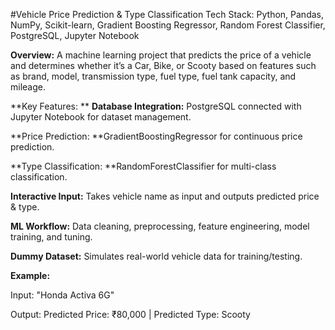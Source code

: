 #Vehicle Price Prediction & Type Classification
Tech Stack: Python, Pandas, NumPy, Scikit-learn, Gradient Boosting Regressor, Random Forest Classifier, PostgreSQL, Jupyter Notebook

**Overview:**
A machine learning project that predicts the price of a vehicle and determines whether it’s a Car, Bike, or Scooty based on features such as brand, model, transmission type, fuel type, fuel tank capacity, and mileage.

**Key Features:
**
**Database Integration:** PostgreSQL connected with Jupyter Notebook for dataset management.

**Price Prediction: **GradientBoostingRegressor for continuous price prediction.

**Type Classification: **RandomForestClassifier for multi-class classification.

**Interactive Input:** Takes vehicle name as input and outputs predicted price & type.

**ML Workflow:** Data cleaning, preprocessing, feature engineering, model training, and tuning.

**Dummy Dataset:** Simulates real-world vehicle data for training/testing.

**Example:**

Input: "Honda Activa 6G"

Output: Predicted Price: ₹80,000 | Predicted Type: Scooty
